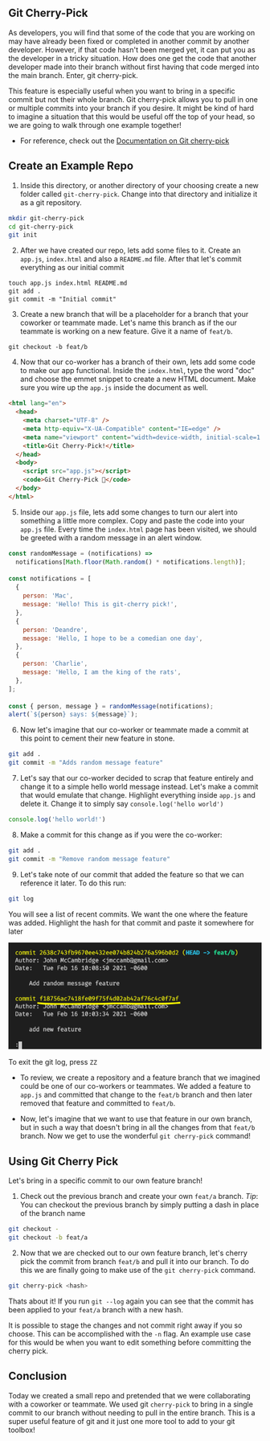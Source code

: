 ## Git Cherry-Pick

As developers, you will find that some of the code that you are working on may have already been fixed or completed in another commit by another developer. However, if that code hasn't been merged yet, it can put you as the developer in a tricky situation. How does one get the code that another developer made into their branch without first having that code merged into the main branch. Enter, git cherry-pick.

This feature is especially useful when you want to bring in a specific commit but not their whole branch. Git cherry-pick allows you to pull in one or multiple commits into your branch if you desire. It might be kind of hard to imagine a situation that this would be useful off the top of your head, so we are going to walk through one example together!

* For reference, check out the [Documentation on Git cherry-pick](https://git-scm.com/docs/git-cherry-pick)

## Create an Example Repo

1. Inside this directory, or another directory of your choosing create a new folder called `git-cherry-pick`. Change into that directory and initialize it as a git repository.

```sh
mkdir git-cherry-pick
cd git-cherry-pick
git init
```

2. After we have created our repo, lets add some files to it. Create an `app.js`, `index.html` and also a `README.md` file. After that let's commit everything as our initial commit

```
touch app.js index.html README.md
git add .
git commit -m "Initial commit"
```

3. Create a new branch that will be a placeholder for a branch that your coworker or teammate made. Let's name this branch as if the our teammate is working on a new feature. Give it a name of `feat/b`.

```
git checkout -b feat/b
```

4. Now that our co-worker has a branch of their own, lets add some code to make our app functional. Inside the `index.html`, type the word "doc" and choose the emmet snippet to create a new HTML document. Make sure you wire up the `app.js` inside the document as well.

```html
<html lang="en">
  <head>
    <meta charset="UTF-8" />
    <meta http-equiv="X-UA-Compatible" content="IE=edge" />
    <meta name="viewport" content="width=device-width, initial-scale=1.0" />
    <title>Git Cherry-Pick!</title>
  </head>
  <body>
    <script src="app.js"></script>
    <code>Git Cherry-Pick 🍒</code>
  </body>
</html>
```

5. Inside our `app.js` file, lets add some changes to turn our alert into something a little more complex. Copy and paste the code into your `app.js` file. Every time the `index.html` page has been visited, we should be greeted with a random message in an alert window.

```js
const randomMessage = (notifications) =>
  notifications[Math.floor(Math.random() * notifications.length)];

const notifications = [
  {
    person: 'Mac',
    message: 'Hello! This is git-cherry pick!',
  },
  {
    person: 'Deandre',
    message: 'Hello, I hope to be a comedian one day',
  },
  {
    person: 'Charlie',
    message: 'Hello, I am the king of the rats',
  },
];

const { person, message } = randomMessage(notifications);
alert(`${person} says: ${message}`);
```

6. Now let's imagine that our co-worker or teammate made a commit at this point to cement their new feature in stone.

```sh
git add .
git commit -m "Adds random message feature"
```

7. Let's say that our co-worker decided to scrap that feature entirely and change it to a simple hello world message instead. Let's make a commit that would emulate that change. Highlight everything inside `app.js` and delete it. Change it to simply say `console.log('hello world')`

```js
console.log('hello world!')
```

8. Make a commit for this change as if you were the co-worker:

```sh
git add .
git commit -m "Remove random message feature"
```

9. Let's take note of our commit that added the feature so that we can reference it later. To do this run:

```sh
git log
```

You will see a list of recent commits. We want the one where the feature was added. Highlight the hash for that commit and paste it somewhere for later

![Git Log](./Images/01-log.png)

To exit the git log, press `ZZ`

* To review, we create a repository and a feature branch that we imagined could be one of our co-workers or teammates. We added a feature to `app.js` and committed that change to the `feat/b` branch and then later removed that feature and committed to `feat/b`.

* Now, let's imagine that we want to use that feature in our own branch, but in such a way that doesn't bring in all the changes from that `feat/b` branch. Now we get to use the wonderful `git cherry-pick` command!

## Using Git Cherry Pick

Let's bring in a specific commit to our own feature branch!

1. Check out the previous branch and create your own `feat/a` branch. *Tip*: You can checkout the previous branch by simply putting a dash in place of the branch name

```sh
git checkout -
git checkout -b feat/a
```

2. Now that we are checked out to our own feature branch, let's cherry pick the commit from branch `feat/b` and pull it into our branch. To do this we are finally going to make use of the `git cherry-pick` command.

```sh
git cherry-pick <hash>
```

Thats about it! If you run `git --log` again you can see that the commit has been applied to your `feat/a` branch with a new hash.

It is possible to stage the changes and not commit right away if you so choose. This can be accomplished with the `-n` flag. An example use case for this would be when you want to edit something before committing the cherry pick.

## Conclusion

Today we created a small repo and pretended that we were collaborating with a coworker or teammate. We used git `cherry-pick` to bring in a single commit to our branch without needing to pull in the entire branch. This is a super useful feature of git and it just one more tool to add to your git toolbox!
